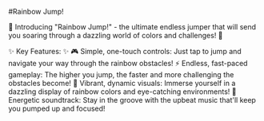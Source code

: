 #Rainbow Jump!

🌈 Introducing "Rainbow Jump!" - the ultimate endless jumper that will send you soaring through a dazzling world of colors and challenges! 🌈

✨ Key Features: ✨
🎮 Simple, one-touch controls: Just tap to jump and navigate your way through the rainbow obstacles!
⚡️ Endless, fast-paced gameplay: The higher you jump, the faster and more challenging the obstacles become!
🌈 Vibrant, dynamic visuals: Immerse yourself in a dazzling display of rainbow colors and eye-catching environments!
🎵 Energetic soundtrack: Stay in the groove with the upbeat music that'll keep you pumped up and focused!
